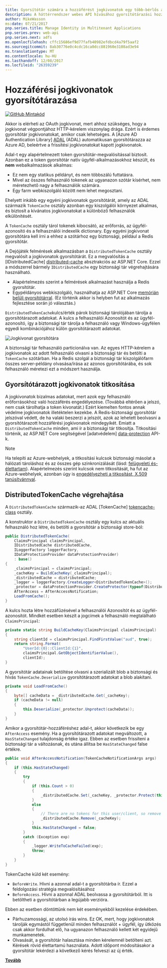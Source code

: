 ```yaml
---
title: Gyorsítótár számára a hozzáférést jogkivonatok egy több-bérlős alkalmazásban
description: A háttérrendszer webes API hívásához gyorsítótárazási hozzáférési jogkivonatok
author: MikeWasson
ms:date: 07/21/2017
pnp.series.title: Manage Identity in Multitenant Applications
pnp.series.prev: web-api
pnp.series.next: adfs
ms.openlocfilehash: cffc15686ef9d77fafb40982efdbcd4a79f5aaf2
ms.sourcegitcommit: 8ab30776e0c4cdc16ca0dcc881960e3108ad3e94
ms.translationtype: MT
ms.contentlocale: hu-HU
ms.lasthandoff: 12/08/2017
ms.locfileid: "26359239"
---
```

# <a name="cache-access-tokens"></a>Hozzáférési jogkivonatok gyorsítótárazása

[![GitHub](../_images/github.png) Mintakód][sample application]

Akkor is elérheti az OAuth jogkivonat, mert ahhoz szükséges, hogy a jogkivonat végpontjához HTTP-kérelem viszonylag drága. Ezért is érdemes gyorsítótár jogkivonatokat, amikor csak lehetséges. A [Azure AD Authentication Library] [ ADAL] (ADAL) automatikusan gyorsítótárazza az Azure AD, beleértve a frissítési jogkivonatokat kapott jogkivonatok.

Adal-t egy alapértelmezett token gyorsítótár-megvalósítással biztosít. Azonban ez a token gyorsítótár natív ügyfél-alkalmazásokhoz készült, és **nem** webalkalmazások alkalmas:

* Ez nem egy statikus példányt, és nem többszálú futtatásra.
* Mivel az összes felhasználó tokenek az ugyanazon szótár kísérhet, nem méretezhető nagy a felhasználók számára.
* Egy farm webkiszolgáló között nem lehet megosztani.

Ehelyett inkább egy egyéni jogkivonatok gyorsítótárát, amely az ADAL származik `TokenCache` osztály azonban egy kiszolgálói környezet alkalmas, és biztosít a kívánatos jogkivonatokat a különböző felhasználók elkülönítését.

A `TokenCache` osztály tárol tokenek kibocsátó, az erőforrás, az ügyfél-azonosító és a felhasználói indexelik dictionary. Egy egyéni jogkivonat gyorsítótára kell írni a ehhez a szótárhoz egy biztonsági, például a Redis gyorsítótár.

A Dejójáték felmérések alkalmazásban a `DistributedTokenCache` osztály megvalósít a jogkivonatok gyorsítótárát. Ez a megvalósítás a [IDistributedCache] [ distributed-cache] absztrakciós az ASP.NET Core. Ezzel a módszerrel bármely `IDistributedCache` egy biztonsági tár végrehajtására használható.

* Alapértelmezés szerint a felmérések alkalmazást használja a Redis gyorsítótár.
* Egypéldányos webkiszolgáló, használhatja az ASP.NET Core [memórián belüli gyorsítótárral][in-memory-cache]. (Ez történik akkor is helyben fut az alkalmazás fejlesztése során jó választás.)

`DistributedTokenCache`kulcs/érték párok biztonsági tárolójában tárolja a gyorsítótárazott adatokat. A kulcs a felhasználói Azonosítót és az ügyfél-azonosító, így a biztonsági tár tárolja a felhasználó vagy Windows-ügyfélen egyedi kombinációjához külön gyorsítótárazott adatokat.

![Jogkivonat gyorsítótára](./images/token-cache.png)

A biztonsági tár felhasználó particionálva van. Az egyes HTTP-kérelem a jogkivonatok az adott felhasználó olvasni a biztonsági tár és betölti a `TokenCache` szótárban. Ha a Redis szolgál a biztonsági tár kiszolgálófarm összes server-példány olvasása/írása az azonos gyorsítótárába, és sok felhasználó méretezi ezt a módszert használja.

## <a name="encrypting-cached-tokens"></a>Gyorsítótárazott jogkivonatok titkosítása
A jogkivonatok bizalmas adatokat, mert azok egy felhasználó erőforrásokhoz való hozzáférés engedélyezése. (Továbbá eltérően a jelszó, nem csak tárolhatja a token kivonatát.) Ezért kiemelten fontos annak védelme jogkivonatok illetéktelen kezekbe. A Redis-biztonsági gyorsítótár jelszóval védett, de ha valaki beszerzi a jelszót, azok az lehetett beolvasni a gyorsítótárazott hozzáférési jogkivonatok mindegyikét. Emiatt a `DistributedTokenCache` minden, ami ír a biztonsági tár titkosítja. Titkosítási történik, az ASP.NET Core segítségével [adatvédelem] [ data-protection] API-k.

> [!NOTE]
> Ha telepíti az Azure-webhelyek, a titkosítási kulcsok biztonsági másolat a hálózati tároláshoz és az összes gép szinkronizálását (lásd: [felügyeleti és-élettartam][key-management]). Alapértelmezés szerint kulcsok nem titkosítását, ha fut az Azure-webhelyek, azonban úgy is [engedélyezheti a titkosítást, X.509 tanúsítvánnyal][x509-cert-encryption].
> 
> 

## <a name="distributedtokencache-implementation"></a>DistributedTokenCache végrehajtása
A `DistributedTokenCache` származik-az ADAL [TokenCache] [ tokencache-class] osztály.

A konstruktor a `DistributedTokenCache` osztály egy kulcs az aktuális felhasználó hoz létre, és betölti a gyorsítótár a biztonsági store-ból:

```csharp
public DistributedTokenCache(
    ClaimsPrincipal claimsPrincipal,
    IDistributedCache distributedCache,
    ILoggerFactory loggerFactory,
    IDataProtectionProvider dataProtectionProvider)
    : base()
{
    _claimsPrincipal = claimsPrincipal;
    _cacheKey = BuildCacheKey(_claimsPrincipal);
    _distributedCache = distributedCache;
    _logger = loggerFactory.CreateLogger<DistributedTokenCache>();
    _protector = dataProtectionProvider.CreateProtector(typeof(DistributedTokenCache).FullName);
    AfterAccess = AfterAccessNotification;
    LoadFromCache();
}
```

A kulcs hozta létre hozzáfűzésével a felhasználói Azonosítót és az ügyfél-azonosítót. Mindkét esetben készít a jogcímek a felhasználó megtalálható `ClaimsPrincipal`:

```csharp
private static string BuildCacheKey(ClaimsPrincipal claimsPrincipal)
{
    string clientId = claimsPrincipal.FindFirstValue("aud", true);
    return string.Format(
        "UserId:{0}::ClientId:{1}",
        claimsPrincipal.GetObjectIdentifierValue(),
        clientId);
}
```

A gyorsítótár adatainak betöltése olvasni a szerializált blob a biztonsági és hívás `TokenCache.Deserialize` gyorsítótárazott adatokat a blob alakítani.

```csharp
private void LoadFromCache()
{
    byte[] cacheData = _distributedCache.Get(_cacheKey);
    if (cacheData != null)
    {
        this.Deserialize(_protector.Unprotect(cacheData));
    }
}
```

Amikor a gyorsítótár-hozzáféréshez adal-t, akkor következik be egy `AfterAccess` esemény. Ha a gyorsítótárazott adatokat megváltozott, a `HasStateChanged` tulajdonság értéke igaz. Ebben az esetben frissíteni a biztonsági tár a változásnak, és utána állítsa be `HasStateChanged` false értékre.

```csharp
public void AfterAccessNotification(TokenCacheNotificationArgs args)
{
    if (this.HasStateChanged)
    {
        try
        {
            if (this.Count > 0)
            {
                _distributedCache.Set(_cacheKey, _protector.Protect(this.Serialize()));
            }
            else
            {
                // There are no tokens for this user/client, so remove the item from the cache.
                _distributedCache.Remove(_cacheKey);
            }
            this.HasStateChanged = false;
        }
        catch (Exception exp)
        {
            _logger.WriteToCacheFailed(exp);
            throw;
        }
    }
}
```

TokenCache küld két esemény:

* `BeforeWrite`. Hívni a azonnal adal-t a gyorsítótárba ír. Ezzel a feldolgozási stratégia megvalósításához
* `BeforeAccess`. Hívni a azonnal ADAL beolvassa a gyorsítótárból. Itt is betöltheti a gyorsítótárban a legújabb verzióra.

Ebben az esetben döntöttünk nem két eseményekből kezelése érdekében.

* Párhuzamossági, az utolsó írás wins. Ez OK, mert, hogy jogkivonatok tárolják egymástól függetlenül minden felhasználót + ügyfél, így ütközés csak akkor fordulhat elő, ha ugyanazon felhasználó kellett két egyidejű munkamenetek.
* Olvasását, a gyorsítótár halasztása minden kérelemnél betölteni azt. Kérések rövid élettartamú használata. Adott időpont módosításakor a gyorsítótár lekérdezi a következő kérés felveszi az új érték.

[**Tovább**][client-assertion]

<!-- links -->
[ADAL]: https://msdn.microsoft.com/library/azure/jj573266.aspx
[client-assertion]: ./client-assertion.md
[data-protection]: /aspnet/core/security/data-protection/
[distributed-cache]: /aspnet/core/performance/caching/distributed
[key-management]: /aspnet/core/security/data-protection/configuration/default-settings
[in-memory-cache]: /aspnet/core/performance/caching/memory
[tokencache-class]: https://msdn.microsoft.com/library/azure/microsoft.identitymodel.clients.activedirectory.tokencache.aspx
[x509-cert-encryption]: /aspnet/core/security/data-protection/implementation/key-encryption-at-rest#x509-certificate
[sample application]: https://github.com/mspnp/multitenant-saas-guidance
